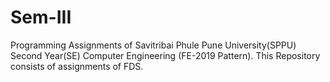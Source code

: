 # Sem-III
Programming Assignments of Savitribai Phule Pune University(SPPU) Second Year(SE) Computer Engineering (FE-2019 Pattern).
This Repository consists of assignments of FDS.
